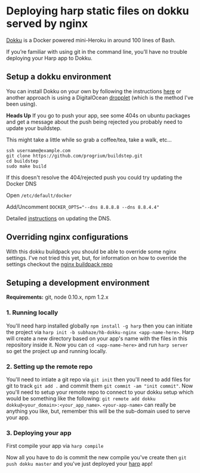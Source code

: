 # Deploying harp static files on dokku served by nginx

[Dokku](https://github.com/progrium/dokku) is a Docker powered mini-Heroku in around 100 lines of Bash.

If you’re familiar with using git in the command line, you’ll have no trouble deploying your Harp app to Dokku.

## Setup a dokku environment

You can install Dokku on your own by following the instructions [here](https://github.com/progrium/dokku#requirements) or another approach is using a DigitalOcean [dropplet](https://www.digitalocean.com/community/tutorials/how-to-use-the-digitalocean-dokku-application) (which is the method I've been using).

**Heads Up** If you go to push your app, see some 404s on ubuntu packages and get a message about the push being rejected you probably need to update your buildstep.

This might take a little while so grab a coffee/tea, take a walk, etc...

```
ssh username@example.com
git clone https://github.com/progrium/buildstep.git
cd buildstep
sudo make build
```

If this doesn't resolve the 404/rejected push you could try updating the Docker DNS

Open `/etc/default/docker`

Add/Uncomment `DOCKER_OPTS="--dns 8.8.8.8 --dns 8.8.4.4"`

Detailed [instructions](https://robinwinslow.co.uk/2014/08/27/fix-docker-networking/) on updating the DNS.

## Overriding nginx configurations

With this dokku buildpack you should be able to override some nginx settings. I've not tried this yet, but, for information on how to override the settings checkout the [nginx buildpack repo](https://github.com/rhy-jot/buildpack-nginx)

## Setuping a development environment

**Requirements:** git, node 0.10.x, npm 1.2.x

### 1. Running locally

You'll need harp installed globally `npm install -g harp` then you can initiate the project via `harp init -b subhaze/hb-dokku-nginx <app-name-here>`. Harp will create a new directory based on your app's name with the files in this repository inside it. Now you can `cd <app-name-here>` and run `harp server` so get the project up and running locally.

### 2. Setting up the remote repo

You'll need to intiate a git repo via `git init` then you'll need to add files for git to track `git add .` and commit them `git commit -am "init commit"`. Now you'll need to setup your remote repo to connect to your dokku setup which would be something like the following: `git remote add dokku dokku@<your_domain>:<your_app_name>`. `<your-app-name>` can really be anything you like, but, remember this will be the sub-domain used to serve your app.

### 3. Deploying your app

First compile your app via `harp compile`

Now all you have to do is commit the new compile you've create then `git push dokku master` and you've just deployed your [harp](http://harpjs.com/) app!
